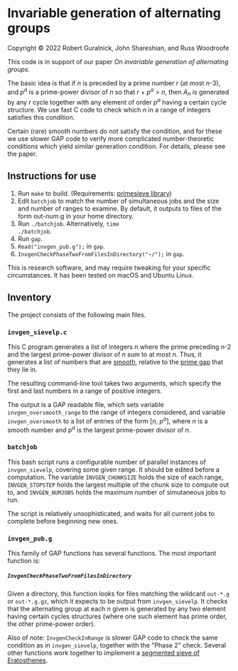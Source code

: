 # Invariable generation of alternating groups

Copyright &copy; 2022 Robert Guralnick, John Shareshian, and Russ Woodroofe

This code is in support of our paper _On invariable generation of alternating groups_.

The basic idea is that if _n_ is preceded by a prime number _r_ (at most _n_-3), and _p_<sup>_a_</sup> is a prime-power divisor of _n_ so that _r_ + _p_<sup>_a_</sup> &gt; _n_, then _A_<sub>_n_</sub> is generated by any _r_ cycle together with any element of order _p_<sup>_a_</sup> having a certain cycle structure.  We use fast C code to check which _n_ in a range of integers satisfies this condition.

Certain (rare) smooth numbers do not satisfy the condition, and for these we use slower GAP code to verify more complicated number-theoretic conditions which yield similar generation condition.  For details, please see the paper.

## Instructions for use
1.  Run <code>make</code> to build.  (Requirements: [primesieve library](https://github.com/kimwalisch/primesieve))
2.  Edit <code>batchjob</code> to match the number of simultaneous jobs and the size and number of ranges to examine.  By default, it outputs to files of the form out-_num_.g in your home directory.
3.  Run <code>./batchjob</code>.  Alternatively, <code>time ./batchjob</code>.
4.  Run <code>gap</code>.
5.  <code>Read("invgen_pub.g");</code> in <code>gap</code>.
6.  <code>InvgenCheckPhaseTwoFromFilesInDirectory("~/");</code> in <code>gap</code>.

This is research software, and may require tweaking for your specific circumstances.  It has been tested on macOS and Ubuntu Linux.

## Inventory
The project consists of the following main files.
### <code>invgen_sievelp.c</code>
This C program generates a list of integers _n_ where the prime preceding _n_-2 and the largest prime-power divisor of _n_ sum to at most _n_.  Thus, it generates a list of numbers that are [smooth](https://en.wikipedia.org/wiki/Smooth_number), relative to the [prime gap](https://en.wikipedia.org/wiki/Prime_gap) that they lie in.

The resulting command-line tool takes two arguments, which specify the first and last numbers in a range of positive integers.

The output is a GAP readable file, which sets variable <code>invgen_oversmooth_range</code> to the range of integers considered, and variable <code>invgen_oversmooth</code> to a list of entries of the form [_n_, _p_<sup>_a_</sup>], where _n_ is a smooth number and _p_<sup>_a_</sup> is the largest prime-power divisor of _n_.

### <code>batchjob</code>
This bash script runs a configurable number of parallel instances of <code>invgen_sievelp</code>, covering some given range.  It should be edited before a computation.  The variable <code>INVGEN_CHUNKSIZE</code> holds the size of each range, <code>INVGEN_STOPSTEP</code> holds the largest multiple of the chunk size to compute out to, and <code>INVGEN_NUMJOBS</code> holds the maximum number of simutaneous jobs to run.

The script is relatively unsophisticated, and waits for all current jobs to complete before beginning new ones.

### <code>invgen_pub.g</code>
This family of GAP functions has several functions.  The most important function is:
##### <code>InvgenCheckPhaseTwoFromFilesInDirectory</code>

Given a directory, this function looks for files matching the wildcard <code>out-\*.g</code> or <code>out-\*.g.gz</code>, which it expects to be output from <code>invgen_sievelp</code>.  It checks that the alternating group at each _n_ given is generated by any two element having certain cycles structures (where one such element has prime order, the other prime-power order).

Also of note: <code>InvgenCheckInRange</code> is slower GAP code to check the same condition as in <code>invgen_sievelp</code>, together with the "Phase 2" check.  Several other functions work together to implement a [segmented sieve of Eratosthenes](https://en.wikipedia.org/wiki/Sieve_of_Eratosthenes#Segmented_sieve).
